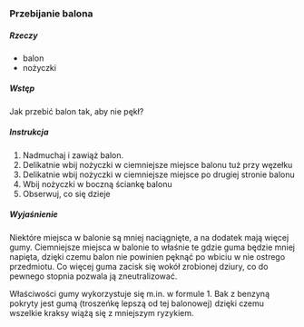 ### Przebijanie balona
##### Rzeczy
- balon
- nożyczki
##### Wstęp 
Jak przebić balon tak, aby nie pękł?
##### Instrukcja
1. Nadmuchaj i zawiąż balon.
2. Delikatnie wbij nożyczki w ciemniejsze miejsce balonu tuż przy węzełku
3. Delikatnie wbij nożyczki w ciemniejsze miejsce po drugiej stronie balonu
4. Wbij nożyczki w boczną ściankę balonu
5. Obserwuj, co się dzieje
##### Wyjaśnienie
Niektóre miejsca w balonie są mniej naciągnięte, a na dodatek mają więcej gumy. Ciemniejsze miejsca w balonie to właśnie te gdzie guma będzie mniej napięta, dzięki czemu balon nie powinien pęknąć po wbiciu w nie ostrego przedmiotu. Co więcej guma zacisk się wokół zrobionej dziury, co do pewnego stopnia pozwala ją zneutralizować. 

Właściwości gumy wykorzystuje się m.in. w formule 1. Bak z benzyną pokryty jest gumą (troszeńkę lepszą od tej balonowej) dzięki czemu wszelkie kraksy wiążą się z mniejszym ryzykiem.
